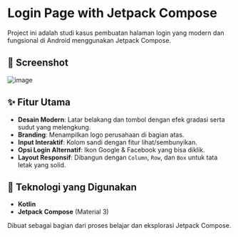 # Login Page with Jetpack Compose

Project ini adalah studi kasus pembuatan halaman login yang modern dan fungsional di Android menggunakan Jetpack Compose.

## 📸 Screenshot
![image](https://github.com/user-attachments/assets/627d90ef-57f2-4a28-86cf-f08121fe8f03)

## ✨ Fitur Utama

- **Desain Modern**: Latar belakang dan tombol dengan efek gradasi serta sudut yang melengkung.
- **Branding**: Menampilkan logo perusahaan di bagian atas.
- **Input Interaktif**: Kolom sandi dengan fitur lihat/sembunyikan.
- **Opsi Login Alternatif**: Ikon Google & Facebook yang bisa diklik.
- **Layout Responsif**: Dibangun dengan `Column`, `Row`, dan `Box` untuk tata letak yang solid.

## 🚀 Teknologi yang Digunakan

- **Kotlin**
- **Jetpack Compose** (Material 3)

Dibuat sebagai bagian dari proses belajar dan eksplorasi Jetpack Compose.
